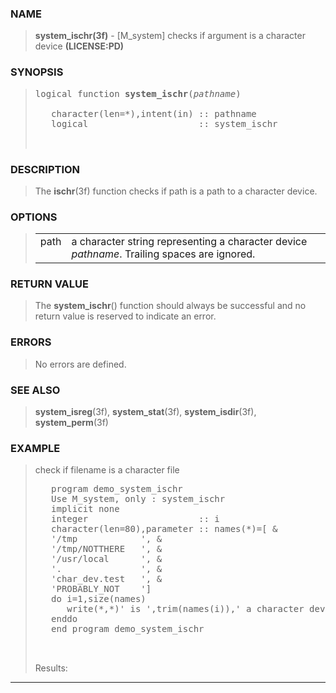 <?
<body>
<!DOCTYPE html PUBLIC "-//W3C//DTD XHTML 1.0 Transitional//EN"
    "http://www.w3.org/TR/xhtml1/DTD/xhtml1-transitional.dtd">

<html xmlns="http://www.w3.org/1999/xhtml">
<head>
  <meta name="generator" content="HTML Tidy for Cygwin (vers 25 March 2009), see www.w3.org" />

  <title></title>
</head>

<body>
  <div id="Container">
    <div id="Content">
      <div class="c89"></div><a name="0"></a>

      <h3><a name="0">NAME</a></h3>

      <blockquote>
        <b>system_ischr(3f)</b> - [M_system] checks if argument is a character device <b>(LICENSE:PD)</b>
      </blockquote><a name="contents" id="contents"></a>

      <h3><a name="8">SYNOPSIS</a></h3>

      <blockquote>
        <pre>
logical function <b>system_ischr</b>(<i>pathname</i>)
<br />   character(len=*),intent(in) :: pathname
   logical                     :: system_ischr
<br />
</pre>
      </blockquote><a name="2"></a>

      <h3><a name="2">DESCRIPTION</a></h3>

      <blockquote>
        The <b>ischr</b>(3f) function checks if path is a path to a character device.
      </blockquote><a name="3"></a>

      <h3><a name="3">OPTIONS</a></h3>

      <blockquote>
        <table cellpadding="3">
          <tr valign="top">
            <td class="c90" width="6%" nowrap="nowrap">path</td>

            <td valign="bottom">a character string representing a character device <i>pathname</i>. Trailing spaces are ignored.</td>
          </tr>
        </table>
      </blockquote><a name="4"></a>

      <h3><a name="4">RETURN VALUE</a></h3>

      <blockquote>
        The <b>system_ischr</b>() function should always be successful and no return value is reserved to indicate an error.
      </blockquote><a name="5"></a>

      <h3><a name="5">ERRORS</a></h3>

      <blockquote>
        No errors are defined.
      </blockquote><a name="6"></a>

      <h3><a name="6">SEE ALSO</a></h3>

      <blockquote>
        <b>system_isreg</b>(3f), <b>system_stat</b>(3f), <b>system_isdir</b>(3f), <b>system_perm</b>(3f)
      </blockquote><a name="7"></a>

      <h3><a name="7">EXAMPLE</a></h3>

      <blockquote>
        check if filename is a character file
        <pre>
   program demo_system_ischr
   Use M_system, only : system_ischr
   implicit none
   integer                     :: i
   character(len=80),parameter :: names(*)=[ &amp;
   '/tmp            ', &amp;
   '/tmp/NOTTHERE   ', &amp;
   '/usr/local      ', &amp;
   '.               ', &amp;
   'char_dev.test   ', &amp;
   'PROBABLY_NOT    ']
   do i=1,size(names)
      write(*,*)' is ',trim(names(i)),' a character device? ', system_ischr(names(i))
   enddo
   end program demo_system_ischr
<br />
</pre>Results:
      </blockquote>
      <hr />
    </div>
  </div>
</body>
</html>

